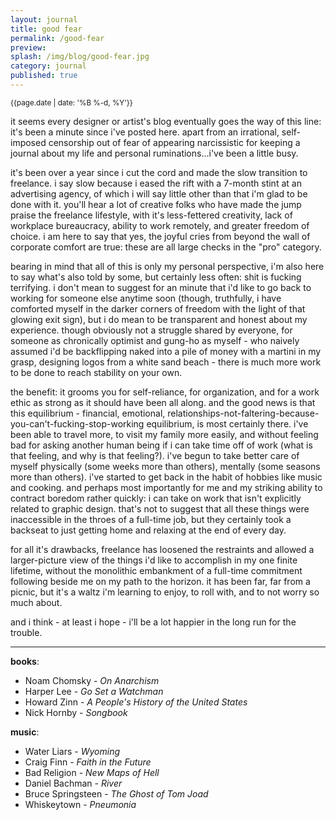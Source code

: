 ```yaml
---
layout: journal
title: good fear
permalink: /good-fear
preview: 
splash: /img/blog/good-fear.jpg
category: journal
published: true
---
```


<small>{{page.date | date: '%B %-d, %Y'}}</small>

it seems every designer or artist's blog eventually goes the way of this line: it's been a minute since i've posted here. apart from an irrational, self-imposed censorship out of fear of appearing narcissistic for keeping a journal about my life and personal ruminations...i've been a little busy. 

it's been over a year since i cut the cord and made the slow transition to freelance. i say slow because i eased the rift with a 7-month stint at an advertising agency, of which i will say little other than that i'm glad to be done with it. you'll hear a lot of creative folks who have made the jump praise the freelance lifestyle, with it's less-fettered creativity, lack of workplace bureaucracy, ability to work remotely, and greater freedom of choice. i am here to say that yes, the joyful cries from beyond the wall of corporate comfort are true: these are all large checks in the "pro" category. 

bearing in mind that all of this is only my personal perspective, i'm also here to say what's also told by some, but certainly less often: shit is fucking terrifying. i don't mean to suggest for an minute that i'd like to go back to working for someone else anytime soon (though, truthfully, i have comforted myself in the darker corners of freedom with the light of that glowing exit sign), but i do mean to be transparent and honest about my experience. though obviously not a struggle shared by everyone, for someone as chronically optimist and gung-ho as myself - who naively assumed i'd be backflipping naked into a pile of money with a martini in my grasp, designing logos from a white sand beach - there is much more work to be done to reach stability on your own. 

the benefit: it grooms you for self-reliance, for organization, and for a work ethic as strong as it should have been all along. and the good news is that this equilibrium - financial, emotional, relationships-not-faltering-because-you-can't-fucking-stop-working equilibrium, is most certainly there. i've been able to travel more, to visit my family more easily, and without feeling bad for asking another human being if i can take time off of work (what is that feeling, and why is that feeling?). i've begun to take better care of myself physically (some weeks more than others), mentally (some seasons more than others). i've started to get back in the habit of hobbies like music and cooking. and perhaps most importantly for me and my striking ability to contract boredom rather quickly: i can take on work that isn't explicitly related to graphic design. that's not to suggest that all these things were inaccessible in the throes of a full-time job, but they certainly took a backseat to just getting home and relaxing at the end of every day. 

for all it's drawbacks, freelance has loosened the restraints and allowed a larger-picture view of the things i'd like to accomplish in my one finite lifetime, without the monolithic embankment of a full-time commitment following beside me on my path to the horizon. it has been far, far from a picnic, but it's a waltz i'm learning to enjoy, to roll with, and to not worry so much about.  

and i think - at least i hope - i'll be a lot happier in the long run for the trouble. 

---

__books__:

 - Noam Chomsky - _On Anarchism_
 - Harper Lee - _Go Set a Watchman_
 - Howard Zinn - _A People's History of the United States_
 - Nick Hornby - _Songbook_

__music__:

 - Water Liars - _Wyoming_
 - Craig Finn - _Faith in the Future_
 - Bad Religion - _New Maps of Hell_
 - Daniel Bachman - _River_
 - Bruce Springsteen - _The Ghost of Tom Joad_
 - Whiskeytown - _Pneumonia_
